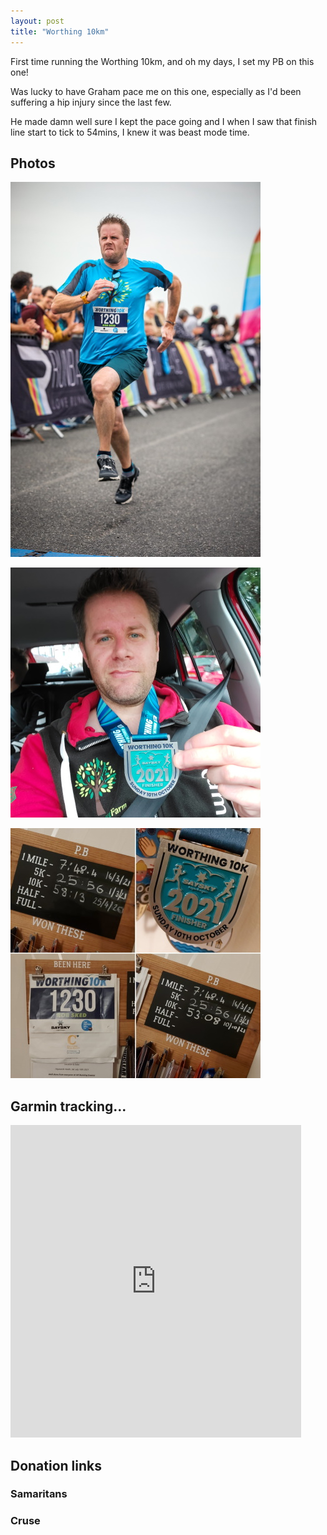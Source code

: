 ```yaml
---
layout: post
title: "Worthing 10km"
---
```


First time running the Worthing 10km, and oh my days, I set my PB on this one!

Was lucky to have Graham pace me on this one, especially as I'd been suffering a hip injury since the last few. 

He made damn well sure I kept the pace going and I when I saw that finish line start to tick to 54mins, I knew it was beast mode time.

## Photos

[![Blasting towards the finish, beast mode on!](/content/Races/Worthing_10km_01_TN.jpg)](/content/Races/Worthing_10km_01_FS.jpg)

[![Medal time!](/content/Races/Worthing_10km_02_TN.jpg)](/content/Races/Worthing_10km_02_FS.jpg)

[![PB Time!](/content/Races/Worthing_10km_03_TN.jpg)](/content/Races/Worthing_10km_03_FS.jpg)

## Garmin tracking...

<iframe src='https://connect.garmin.com/modern/activity/embed/7632791020' title='Worthing 10km 2021' width='465' height='500' frameborder='0'></iframe>

## Donation links

### Samaritans

<div id="jg-widget-skeddy-samaritans-796"></div><script>(function(){var id="jg-widget-skeddy-samaritans-796",doc=document,pfx=(window.location.toString().indexOf("https")==0)?"https":"http";var el=doc.getElementById(id);if(el){var js=doc.createElement('script');js.src=pfx+"://widgets.justgiving.com/fundraisingpage/skeddy-samaritans?enc=ZT1qZy13aWRnZXQtc2tlZGR5LXNhbWFyaXRhbnMtNzk2Jnc9NDAwJmI9aW5uZXIsZG9uYXRlLGZ1bmRyYWlzZSZpYj10aXRsZSxwcm9ncmVzcyxyYWlzZWQsdGFyZ2V0";el.parentNode.insertBefore(js, el);}})();</script>

### Cruse

<div id="jg-widget-skeddy-cruse-332"></div><script>(function(){var id="jg-widget-skeddy-cruse-332",doc=document,pfx=(window.location.toString().indexOf("https")==0)?"https":"http";var el=doc.getElementById(id);if(el){var js=doc.createElement('script');js.src=pfx+"://widgets.justgiving.com/fundraisingpage/skeddy-cruse?enc=ZT1qZy13aWRnZXQtc2tlZGR5LWNydXNlLTMzMiZ3PTQwMCZiPWlubmVyLGRvbmF0ZSxmdW5kcmFpc2UmaWI9dGl0bGUsc3VtbWFyeSxwcm9ncmVzcyxyYWlzZWQsdGFyZ2V0";el.parentNode.insertBefore(js, el);}})();</script>
